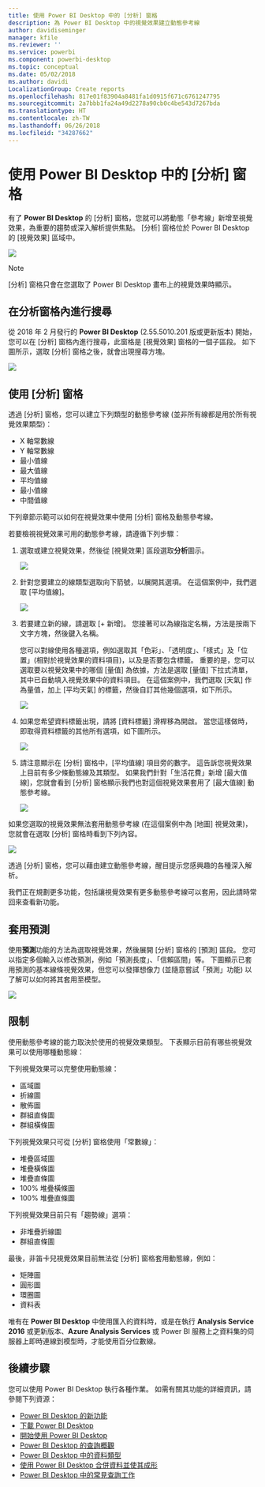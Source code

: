 ```yaml
---
title: 使用 Power BI Desktop 中的 [分析] 窗格
description: 為 Power BI Desktop 中的視覺效果建立動態參考線
author: davidiseminger
manager: kfile
ms.reviewer: ''
ms.service: powerbi
ms.component: powerbi-desktop
ms.topic: conceptual
ms.date: 05/02/2018
ms.author: davidi
LocalizationGroup: Create reports
ms.openlocfilehash: 817e01f83904a8481fa1d0915f671c6761247795
ms.sourcegitcommit: 2a7bbb1fa24a49d2278a90cb0c4be543d7267bda
ms.translationtype: HT
ms.contentlocale: zh-TW
ms.lasthandoff: 06/26/2018
ms.locfileid: "34287662"
---
```

# <a name="using-the-analytics-pane-in-power-bi-desktop"></a>使用 Power BI Desktop 中的 [分析] 窗格
有了 **Power BI Desktop** 的 [分析] 窗格，您就可以將動態「參考線」新增至視覺效果，為重要的趨勢或深入解析提供焦點。 [分析] 窗格位於 Power BI Desktop 的 [視覺效果] 區域中。

![](media/desktop-analytics-pane/analytics-pane_1.png)

> [!NOTE]
> [分析] 窗格只會在您選取了 Power BI Desktop 畫布上的視覺效果時顯示。

## <a name="search-within-the-analytics-pane"></a>在分析窗格內進行搜尋
從 2018 年 2 月發行的 **Power BI Desktop** (2.55.5010.201 版或更新版本) 開始，您可以在 [分析] 窗格內進行搜尋，此窗格是 [視覺效果] 窗格的一個子區段。 如下圖所示，選取 [分析] 窗格之後，就會出現搜尋方塊。

![](media/desktop-analytics-pane/analytics-pane_1b.png)

## <a name="using-the-analytics-pane"></a>使用 [分析] 窗格
透過 [分析] 窗格，您可以建立下列類型的動態參考線 (並非所有線都是用於所有視覺效果類型)：

* X 軸常數線
* Y 軸常數線
* 最小值線
* 最大值線
* 平均值線
* 最小值線
* 中間值線

下列章節示範可以如何在視覺效果中使用 [分析] 窗格及動態參考線。

若要檢視視覺效果可用的動態參考線，請遵循下列步驟：

1. 選取或建立視覺效果，然後從 [視覺效果] 區段選取**分析**圖示。
   
   ![](media/desktop-analytics-pane/analytics-pane_2.png)
2. 針對您要建立的線類型選取向下箭號，以展開其選項。 在這個案例中，我們選取 [平均值線]。
   
   ![](media/desktop-analytics-pane/analytics-pane_3.png)
3. 若要建立新的線，請選取 [+ 新增]。 您接著可以為線指定名稱，方法是按兩下文字方塊，然後鍵入名稱。
   
   您可以對線使用各種選項，例如選取其「色彩」、「透明度」、「樣式」及「位置」(相對於視覺效果的資料項目)，以及是否要包含標籤。 重要的是，您可以選取要以視覺效果中的哪個 [量值] 為依據，方法是選取 [量值] 下拉式清單，其中已自動填入視覺效果中的資料項目。 在這個案例中，我們選取 [天氣] 作為量值，加上 [平均天氣] 的標籤，然後自訂其他幾個選項，如下所示。
   
   ![](media/desktop-analytics-pane/analytics-pane_4.png)
4. 如果您希望資料標籤出現，請將 [資料標籤] 滑桿移為開啟。 當您這樣做時，即取得資料標籤的其他所有選項，如下圖所示。
   
   ![](media/desktop-analytics-pane/analytics-pane_5.png)
5. 請注意顯示在 [分析] 窗格中，[平均值線] 項目旁的數字。 這告訴您視覺效果上目前有多少條動態線及其類型。 如果我們針對「生活花費」新增 [最大值線]，您就會看到 [分析] 窗格顯示我們也對這個視覺效果套用了 [最大值線] 動態參考線。
   
   ![](media/desktop-analytics-pane/analytics-pane_6.png)

如果您選取的視覺效果無法套用動態參考線 (在這個案例中為 [地圖] 視覺效果)，您就會在選取 [分析] 窗格時看到下列內容。

![](media/desktop-analytics-pane/analytics-pane_7.png)

透過 [分析] 窗格，您可以藉由建立動態參考線，醒目提示您感興趣的各種深入解析。

我們正在規劃更多功能，包括讓視覺效果有更多動態參考線可以套用，因此請時常回來查看新功能。

## <a name="apply-forecasting"></a>套用預測
使用**預測**功能的方法為選取視覺效果，然後展開 [分析] 窗格的 [預測] 區段。 您可以指定多個輸入以修改預測，例如「預測長度」、「信賴區間」等。 下圖顯示已套用預測的基本線條視覺效果，但您可以發揮想像力 (並隨意嘗試「預測」功能) 以了解可以如何將其套用至模型。

![](media/desktop-analytics-pane/analytics-pane_8.png)

## <a name="limitations"></a>限制
使用動態參考線的能力取決於使用的視覺效果類型。 下表顯示目前有哪些視覺效果可以使用哪種動態線：

下列視覺效果可以完整使用動態線：

* 區域圖
* 折線圖
* 散佈圖
* 群組直條圖
* 群組橫條圖

下列視覺效果只可從 [分析] 窗格使用「常數線」：

* 堆疊區域圖
* 堆疊橫條圖
* 堆疊直條圖
* 100% 堆疊橫條圖
* 100% 堆疊直條圖

下列視覺效果目前只有「趨勢線」選項：

* 非堆疊折線圖
* 群組直條圖

最後，非笛卡兒視覺效果目前無法從 [分析] 窗格套用動態線，例如：

* 矩陣圖
* 圓形圖
* 環圈圖
* 資料表

唯有在 **Power BI Desktop** 中使用匯入的資料時，或是在執行 **Analysis Service 2016** 或更新版本、**Azure Analysis Services** 或 Power BI 服務上之資料集的伺服器上即時連線到模型時，才能使用百分位數線。 

## <a name="next-steps"></a>後續步驟
您可以使用 Power BI Desktop 執行各種作業。 如需有關其功能的詳細資訊，請參閱下列資源：

* [Power BI Desktop 的新功能](desktop-latest-update.md)
* [下載 Power BI Desktop](desktop-get-the-desktop.md)
* [開始使用 Power BI Desktop](desktop-getting-started.md)
* [Power BI Desktop 的查詢概觀](desktop-query-overview.md)
* [Power BI Desktop 中的資料類型](desktop-data-types.md)
* [使用 Power BI Desktop 合併資料並使其成形](desktop-shape-and-combine-data.md)
* [Power BI Desktop 中的常見查詢工作](desktop-common-query-tasks.md)    

